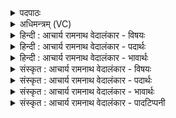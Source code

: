 <details><summary>पदपाठः</summary>

प꣡वमा꣢꣯नाः। अ꣣सृक्षत। पवि꣡त्र꣢म्। अ꣡ति꣢꣯। धा꣡र꣢꣯या। म꣣रु꣡त्व꣢न्तः। म꣣त्सराः꣢। इ꣣न्द्रियाः꣢। ह꣡याः꣢꣯। मे꣣धा꣢म्। अ꣣भि꣢। प्र꣡याँ꣢꣯सि। च꣣। ५२२।
</details>

<details><summary>अधिमन्त्रम् (VC)</summary>

- पवमानः सोमः
- सप्तर्षयः
- बृहती
- मध्यमः
- पावमानं काण्डम्
</details>

<details><summary>हिन्दी : आचार्य रामनाथ वेदालंकार - विषयः</summary>

अगले मन्त्र में ज्ञानरसों की प्राप्ति का वर्णन है।
</details>

<details><summary>हिन्दी : आचार्य रामनाथ वेदालंकार - पदार्थः</summary>

पदार्थान्वयभाषाः -  (पवमानाः) पवित्रता देते हुए ये ज्ञानरूप सोमरस (धारया) धारा रूप में (पवित्रम् अति) पवित्र हृदयरूप दशापवित्र में से छनकर (असृक्षत) आत्मारूप द्रोणकलश में छोड़े जा रहे हैं। (मरुत्वन्तः) प्राणों से युक्त, (मत्सरासः) तृप्तिप्रदाता, (इन्द्रियाः) आत्मा रूप इन्द्र से सेवित, (हयाः) प्राप्त होनेवाले ये ज्ञानरस (मेधाम्) धारणावती बुद्धि को (प्रयांसि च) और आनन्दरसों को (अभि) बरसाते हैं ॥१२॥
</details>

<details><summary>हिन्दी : आचार्य रामनाथ वेदालंकार - भावार्थः</summary>

भावार्थभाषाः -  मन और प्राण से पवित्र किये गये ज्ञानरस जब आत्मा को प्राप्त होते हैं, तब मेधा और आनन्द के बरसानेवाले होते हैं ॥१२॥ इस दशति में भी सोम परमात्मा और उससे प्राप्त आनन्दधारा का वर्णन होने से इस दशति के विषय की पूर्व दशति के विषय के साथ संगति है ॥ षष्ठ प्रपाठक में प्रथम अर्ध की तृतीय दशति समाप्त ॥ पञ्चम अध्याय में पञ्चम खण्ड समाप्त ॥
</details>

<details><summary>संस्कृत : आचार्य रामनाथ वेदालंकार - विषयः</summary>

अथ ज्ञानरसानां प्राप्तिं वर्णयति।
</details>

<details><summary>संस्कृत : आचार्य रामनाथ वेदालंकार - पदार्थः</summary>

पदार्थान्वयभाषाः -  (पवमानाः) पवित्रतां सम्पादयन्तः एते ज्ञानरसरूपाः सोमाः (धारया) धारारूपेण (पवित्रम् अति) पवित्रहृदयरूपं दशापवित्रमतिक्रम्य (असृक्षत) आत्मरूपे द्रोणकलशे विसृज्यन्ते। (मरुत्वन्तः) प्राणयुक्ताः, (मत्सराः) तृप्तिकराः, (इन्द्रियाः) इन्द्रेण आत्मना जुष्टाः। ‘इन्द्रियमिन्द्रलिङ्गमिन्द्रदृष्टमिन्द्रसृष्टमिन्द्रजुष्टमिन्द्रदत्तमिति वा’ अ० ५।२।८३ इति जुष्टार्थे घच्प्रत्ययान्तो निपातः। (हयाः) गन्तारः। हय गतौ भ्वादिः। एते ज्ञानरसाः (मेधाम्) धारणावतीं बुद्धिम् (प्रयांसि च) आनन्दरसांश्च। प्रय इति उदकनामसु पठितम्, निघं० १।१२। (अभि) अभिवर्षन्ति। उपसर्गश्रुतेर्योग्यक्रियाध्याहारः ॥१२॥
</details>

<details><summary>संस्कृत : आचार्य रामनाथ वेदालंकार - भावार्थः</summary>

भावार्थभाषाः -  मनसा प्राणेन च पूता ज्ञानरसा यदाऽऽत्मानुपतिष्ठन्ते तदा मेधाया आनन्दस्य च वर्षका जायन्ते ॥१२॥ अत्रापि सोमस्य परमात्मनस्तत आगताया आनन्दधारायाश्च वर्णनादेतद्दशत्यर्थस्य पूर्वदशत्यर्थेन संगतिरस्ति ॥ इति षष्ठे प्रपाठके प्रथमार्धे तृतीया दशतिः ॥ इति पञ्चमेऽध्याये पञ्चमः खण्डः ॥
</details>

<details><summary>संस्कृत : आचार्य रामनाथ वेदालंकार - पादटिप्पनी</summary>

टिप्पणी:   १. ऋ० ९।७।१२५।
</details>
